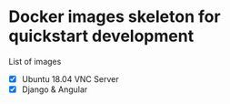 # Docker images skeleton for quickstart development

List of images

- [x] Ubuntu 18.04 VNC Server
- [x] Django & Angular